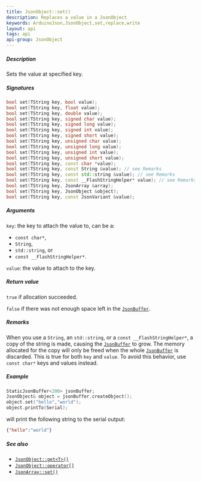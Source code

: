 ```yaml
---
title: JsonObject::set()
description: Replaces a value in a JsonObject
keywords: ArduinoJson,JsonObject,set,replace,write
layout: api
tags: api
api-group: JsonObject
---
```


##### Description

Sets the value at specified key.

##### Signatures

```c++
bool set(TString key, bool value);
bool set(TString key, float value);
bool set(TString key, double value);
bool set(TString key, signed char value);
bool set(TString key, signed long value);
bool set(TString key, signed int value);
bool set(TString key, signed short value);
bool set(TString key, unsigned char value);
bool set(TString key, unsigned long value);
bool set(TString key, unsigned int value);
bool set(TString key, unsigned short value);
bool set(TString key, const char *value);
bool set(TString key, const String &value); // see Remarks
bool set(TString key, const std::string &value); // see Remarks
bool set(TString key, const __FlashStringHelper* value); // see Remarks
bool set(TString key, JsonArray &array);
bool set(TString key, JsonObject &object);
bool set(TString key, const JsonVariant &value);
```

##### Arguments

`key`: the key to attach the value to, can be a:

* `const char*`,
* `String`,
* `std::string`, or
* `const __FlashStringHelper*`.

`value`: the value to attach to the key.

##### Return value

`true` if allocation succeeded.

`false` if there was not enough space left in the [`JsonBuffer`]({{site.baseurl}}/api/jsonbuffer/description/).

##### Remarks

When you use a `String`, an `std::string`, or a `const __FlashStringHelper*`, a
copy of the string is made, causing the [`JsonBuffer`]({{site.baseurl}}/api/jsonbuffer/description/) to grow.
The memory allocated for the copy will only be freed when the whole [`JsonBuffer`]({{site.baseurl}}/api/jsonbuffer/description/) is discarded.
This is true for both `key` and `value`.
To avoid this behavior, use `const char*` keys and values instead.

##### Example

```c++
StaticJsonBuffer<200> jsonBuffer;
JsonObject& object = jsonBuffer.createObject();
object.set("hello","world");
object.printTo(Serial);
```

will print the following string to the serial output:

```json
{"hello":"world"}
```

##### See also

* [`JsonObject::get<T>()`]({{site.baseurl}}/api/jsonobject/get/)
* [`JsonObject::operator[]`]({{site.baseurl}}/api/jsonobject/subscript/)
* [`JsonArray::set()`]({{site.baseurl}}/api/jsonarray/set/)